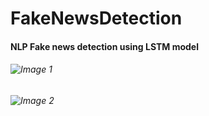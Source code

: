 # FakeNewsDetection
#### NLP Fake news detection using LSTM model
###### ![Image 1](Images/Subjects.jpg)
###### ![Image 2](Images/FakeTrue.jpg)
